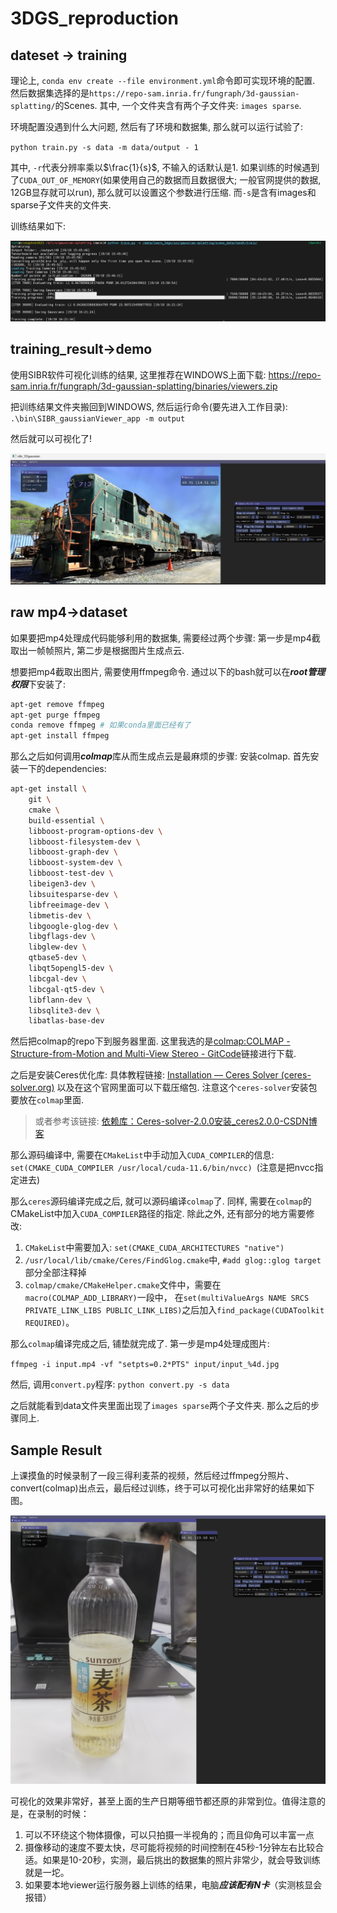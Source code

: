 # 3DGS_reproduction

## dateset -> training

理论上, `conda env create --file environment.yml`命令即可实现环境的配置. 然后数据集选择的是`https://repo-sam.inria.fr/fungraph/3d-gaussian-splatting/`的Scenes. 其中, 一个文件夹含有两个子文件夹: `images sparse`. 

环境配置没遇到什么大问题, 然后有了环境和数据集, 那么就可以运行试验了: 

`python train.py -s data -m data/output - 1`

其中, `-r`代表分辨率乘以$\frac{1}{s}$, 不输入的话默认是1. 如果训练的时候遇到了`CUDA_OUT_OF_MEMORY`(如果使用自己的数据而且数据很大; 一般官网提供的数据, 12GB显存就可以run), 那么就可以设置这个参数进行压缩. 而`-s`是含有images和sparse子文件夹的文件夹.

训练结果如下:

![image](img/1.png)

## training_result->demo

使用SIBR软件可视化训练的结果, 这里推荐在WINDOWS上面下载: https://repo-sam.inria.fr/fungraph/3d-gaussian-splatting/binaries/viewers.zip

把训练结果文件夹搬回到WINDOWS, 然后运行命令(要先进入工作目录): `.\bin\SIBR_gaussianViewer_app -m output`

然后就可以可视化了!

![image](img/2.png)

## raw mp4->dataset

如果要把mp4处理成代码能够利用的数据集, 需要经过两个步骤: 第一步是mp4截取出一帧帧照片, 第二步是根据图片生成点云.

想要把mp4截取出图片, 需要使用ffmpeg命令. 通过以下的bash就可以在***root管理权限***下安装了:

````bash
apt-get remove ffmpeg
apt-get purge ffmpeg
conda remove ffmpeg # 如果conda里面已经有了
apt-get install ffmpeg
````

那么之后如何调用***colmap***库从而生成点云是最麻烦的步骤: 安装colmap. 首先安装一下的dependencies:

````bash
apt-get install \
    git \
    cmake \
    build-essential \
    libboost-program-options-dev \
    libboost-filesystem-dev \
    libboost-graph-dev \
    libboost-system-dev \
    libboost-test-dev \
    libeigen3-dev \
    libsuitesparse-dev \
    libfreeimage-dev \
    libmetis-dev \
    libgoogle-glog-dev \
    libgflags-dev \
    libglew-dev \
    qtbase5-dev \
    libqt5opengl5-dev \
    libcgal-dev \
    libcgal-qt5-dev \
    libflann-dev \
    libsqlite3-dev \
    libatlas-base-dev
````

然后把colmap的repo下到服务器里面. 这里我选的是[colmap:COLMAP - Structure-from-Motion and Multi-View Stereo - GitCode](https://gitcode.com/gh_mirrors/co/colmap/overview?utm_source=csdn_github_accelerator&isLogin=1)链接进行下载.

之后是安装Ceres优化库: 具体教程链接: [Installation — Ceres Solver (ceres-solver.org)](http://ceres-solver.org/installation.html#linux)  以及在这个官网里面可以下载压缩包. 注意这个`ceres-solver`安装包要放在`colmap`里面. 

> 或者参考该链接: [依赖库：Ceres-solver-2.0.0安装_ceres2.0.0-CSDN博客](https://blog.csdn.net/qq_32761549/article/details/134545635)

那么源码编译中, 需要在`CMakeList`中手动加入`CUDA_COMPILER`的信息: `set(CMAKE_CUDA_COMPILER /usr/local/cuda-11.6/bin/nvcc) `(注意是把nvcc指定进去)

那么`ceres`源码编译完成之后, 就可以源码编译`colmap`了. 同样, 需要在`colmap`的CMakeList中加入`CUDA_COMPILER`路径的指定. 除此之外, 还有部分的地方需要修改:

1. `CMakeList`中需要加入: `set(CMAKE_CUDA_ARCHITECTURES "native")`
2. `/usr/local/lib/cmake/Ceres/FindGlog.cmake`中, `#add glog::glog target`部分全部注释掉
2. `colmap/cmake/CMakeHelper.cmake`文件中，需要在`macro(COLMAP_ADD_LIBRARY)`一段中， 在`set(multiValueArgs NAME SRCS PRIVATE_LINK_LIBS PUBLIC_LINK_LIBS)`之后加入`find_package(CUDAToolkit REQUIRED)`。

那么`colmap`编译完成之后, 铺垫就完成了. 第一步是mp4处理成图片: 

`ffmpeg -i input.mp4 -vf "setpts=0.2*PTS" input/input_%4d.jpg`

然后, 调用`convert.py`程序: `python convert.py -s data`

之后就能看到data文件夹里面出现了`images sparse`两个子文件夹. 那么之后的步骤同上.

## Sample Result

上课摸鱼的时候录制了一段三得利麦茶的视频，然后经过ffmpeg分照片、convert(colmap)出点云，最后经过训练，终于可以可视化出非常好的结果如下图。

![image](img/3.png)

可视化的效果非常好，甚至上面的生产日期等细节都还原的非常到位。值得注意的是，在录制的时候：

1. 可以不环绕这个物体摄像，可以只拍摄一半视角的；而且仰角可以丰富一点
2. 摄像移动的速度不要太快，尽可能将视频的时间控制在45秒-1分钟左右比较合适。如果是10-20秒，实测，最后挑出的数据集的照片非常少，就会导致训练就是一坨。
3. 如果要本地viewer运行服务器上训练的结果，电脑***应该配有N卡***（实测核显会报错）